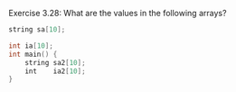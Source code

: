 Exercise 3.28: What are the values in the following arrays?

```c++
string sa[10];

int ia[10];
int main() {
    string sa2[10];
    int    ia2[10];
}
```